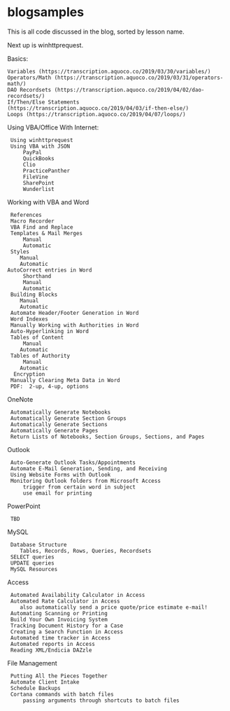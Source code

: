 # blogsamples
This is all code discussed in the blog, sorted by lesson name.

Next up is winhttprequest.

Basics:

    Variables (https://transcription.aquoco.co/2019/03/30/variables/)    
    Operators/Math (https://transcription.aquoco.co/2019/03/31/operators-math/)    
    DAO Recordsets (https://transcription.aquoco.co/2019/04/02/dao-recordsets/)    
    If/Then/Else Statements (https://transcription.aquoco.co/2019/04/03/if-then-else/)    
    Loops (https://transcription.aquoco.co/2019/04/07/loops/)
    
Using VBA/Office With Internet:

     Using winhttprequest
     Using VBA with JSON
         PayPal
         QuickBooks
         Clio
         PracticePanther
         FileVine
         SharePoint 
         Wunderlist

 Working with VBA and Word

     References
     Macro Recorder
     VBA Find and Replace
     Templates & Mail Merges
         Manual
         Automatic
     Styles
        Manual
        Automatic
    AutoCorrect entries in Word
         Shorthand
         Manual
         Automatic
     Building Blocks
        Manual
        Automatic
     Automate Header/Footer Generation in Word
     Word Indexes
     Manually Working with Authorities in Word
     Auto-Hyperlinking in Word 
     Tables of Content
         Manual
        Automatic 
     Tables of Authority
         Manual
        Automatic 
      Encryption
     Manually Clearing Meta Data in Word
     PDF:  2-up, 4-up, options

 OneNote 

     Automatically Generate Notebooks
     Automatically Generate Section Groups
     Automatically Generate Sections
     Automatically Generate Pages
     Return Lists of Notebooks, Section Groups, Sections, and Pages 

 Outlook

     Auto-Generate Outlook Tasks/Appointments
     Automate E-Mail Generation, Sending, and Receiving
     Using Website Forms with Outlook
     Monitoring Outlook folders from Microsoft Access 
         trigger from certain word in subject
         use email for printing

 PowerPoint

     TBD

 MySQL

     Database Structure
     	Tables, Records, Rows, Queries, Recordsets
     SELECT queries
     UPDATE queries
     MySQL Resources

 Access

     Automated Availability Calculator in Access
     Automated Rate Calculator in Access 
     	also automatically send a price quote/price estimate e-mail!
     Automating Scanning or Printing
     Build Your Own Invoicing System
     Tracking Document History for a Case
     Creating a Search Function in Access 
     Automated time tracker in Access 
     Automated reports in Access 
     Reading XML/Endicia DAZzle

 File Management

     Putting All the Pieces Together 
     Automate Client Intake
     Schedule Backups
     Cortana commands with batch files
         passing arguments through shortcuts to batch files 
	
